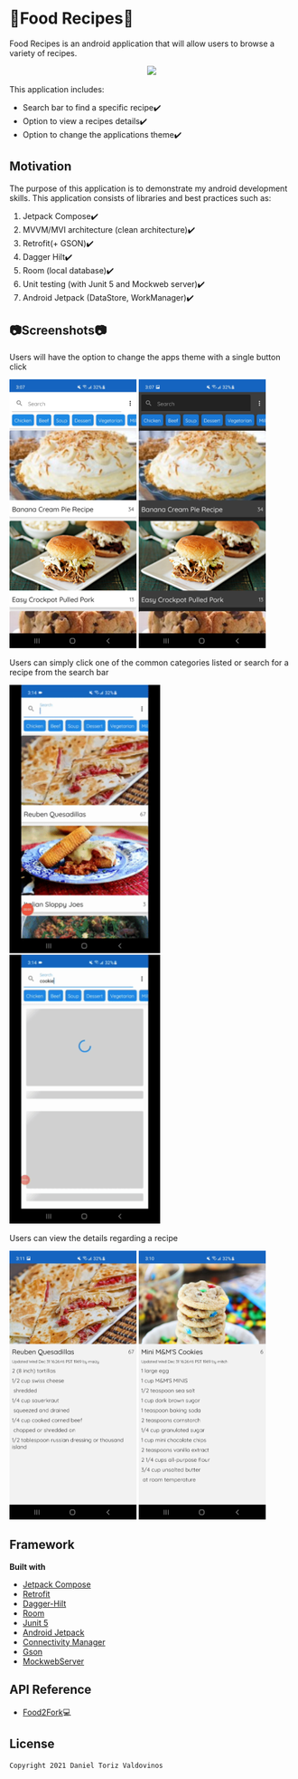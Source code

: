 # :hamburger:Food Recipes:pizza:
Food Recipes is an android application that will allow users to browse a variety of recipes.

<p align="center">
  <img src="images/ic_launcher.png" width="225" />
</p>

This application includes:
- Search bar to find a specific recipe:heavy_check_mark:
- Option to view a recipes details:heavy_check_mark:
- Option to change the applications theme:heavy_check_mark:
## Motivation
The purpose of this application is to demonstrate my android development skills.
This application consists of libraries and best practices such as:
  1. Jetpack Compose:heavy_check_mark:
  2. MVVM/MVI architecture (clean architecture):heavy_check_mark:
  3. Retrofit(+ GSON):heavy_check_mark:
  4. Dagger Hilt:heavy_check_mark:
  5. Room (local database):heavy_check_mark:
  6. Unit testing (with Junit 5 and Mockweb server):heavy_check_mark:
  7. Android Jetpack (DataStore, WorkManager):heavy_check_mark:
## :camera:Screenshots:camera:

Users will have the option to change the apps theme with a single button click
<p float="left">
  <img src="images/theme_one.jpg" width="225" />
  <img src="images/theme_two.jpg" width="225" />
</p>

Users can simply click one of the common categories listed or search for a recipe from the search bar
<p float="left">
  <img src="images/gify_one.gif" width="267" />
  <img src="images/gify_two.gif" width="267" />
</p>

Users can view the details regarding a recipe
<p float="left">
  <img src="images/details_one.jpg" width="225" />
  <img src="images/details_two.jpg" width="225" />
</p>

## Framework
**Built with**
- [Jetpack Compose](https://developer.android.com/jetpack/compose)
- [Retrofit](https://square.github.io/retrofit/)
- [Dagger-Hilt](https://developer.android.com/training/dependency-injection/hilt-android)
- [Room](https://developer.android.com/training/data-storage/room)
- [Junit 5](https://github.com/mannodermaus/android-junit5)
- [Android Jetpack](https://developer.android.com/jetpack)
- [Connectivity Manager](https://developer.android.com/guide/topics/connectivity)
- [Gson](https://github.com/square/retrofit/tree/master/retrofit-converters/gson)
- [MockwebServer](https://github.com/square/okhttp/tree/master/mockwebserver)

## API Reference
- [Food2Fork](https://food2fork.ca/):computer:

## License
    Copyright 2021 Daniel Toriz Valdovinos
